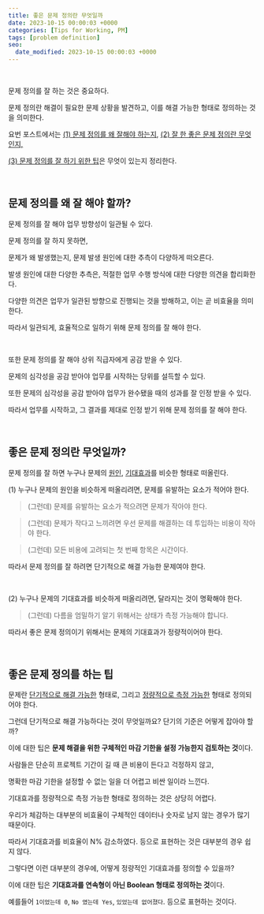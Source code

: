 ```yaml
---
title: 좋은 문제 정의란 무엇일까
date: 2023-10-15 00:00:03 +0000
categories: [Tips for Working, PM]
tags: [problem definition]
seo:
  date_modified: 2023-10-15 00:00:03 +0000 
---
```


<br>

문제 정의를 잘 하는 것은 중요하다.  

문제 정의란 해결이 필요한 문제 상황을 발견하고, 이를 해결 가능한 형태로 정의하는 것을 의미한다.    

요번 포스트에서는 <ins>(1) 문제 정의를 왜 잘해야 하는지,</ins> <ins>(2) 잘 한 좋은 문제 정의란 무엇인지,</ins>  

<ins>(3) 문제 정의를 잘 하기 위한 팁</ins>은 무엇이 있는지 정리한다.   

<br>

## 문제 정의를 왜 잘 해야 할까?  

문제 정의를 잘 해야 업무 방향성이 일관될 수 있다.   

문제 정의를 잘 하지 못하면,  

문제가 왜 발생했는지, 문제 발생 원인에 대한 추측이 다양하게 떠오른다.   

발생 원인에 대한 다양한 추측은, 적절한 업무 수행 방식에 대한 다양한 의견을 합리화한다.  

다양한 의견은 업무가 일관된 방향으로 진행되는 것을 방해하고, 이는 곧 비효율을 의미한다.  

따라서 일관되게, 효율적으로 일하기 위해 문제 정의를 잘 해야 한다.  

<br>

또한 문제 정의를 잘 해야 상위 직급자에게 공감 받을 수 있다.  

문제의 심각성을 공감 받아야 업무를 시작하는 당위를 설득할 수 있다.    

또한 문제의 심각성을 공감 받아야 업무가 완수됐을 때의 성과를 잘 인정 받을 수 있다.   

따라서 업무를 시작하고, 그 결과를 제대로 인정 받기 위해 문제 정의를 잘 해야 한다.  

<br>

## 좋은 문제 정의란 무엇일까?  

문제 정의를 잘 하면 누구나 문제의 <ins>원인</ins>, <ins>기대효과</ins>를 비슷한 형태로 떠올린다.  

  

(1) 누구나 문제의 원인을 비슷하게 떠올리려면, 문제를 유발하는 요소가 적어야 한다.   

> (그런데) 문제를 유발하는 요소가 적으려면 문제가 작아야 한다.  

> (그런데) 문제가 작다고 느끼려면 우선 문제를 해결하는 데 투입하는 비용이 작아야 한다.

> (그런데) 모든 비용에 고려되는 첫 번째 항목은 시간이다.    

따라서 문제 정의를 잘 하려면 단기적으로 해결 가능한 문제여야 한다.  

<br>

(2) 누구나 문제의 기대효과를 비슷하게 떠올리려면, 달라지는 것이 명확해야 한다.  

> (그런데) 다름을 엄밀하기 알기 위해서는 상태가 측정 가능해야 합니다.  

따라서 좋은 문제 정의이기 위해서는 문제의 기대효과가 정량적이어야 한다.  

<br>

## 좋은 문제 정의를 하는 팁  

문제란 <ins>단기적으로 해결 가능한</ins> 형태로, 그리고 <ins>정량적으로 측정 가능한</ins> 형태로 정의되어야 한다.  

  

그런데 단기적으로 해결 가능하다는 것이 무엇일까요? 단기의 기준은 어떻게 잡아야 할까?  

이에 대한 팁은 **문제 해결을 위한 구체적인 마감 기한을 설정 가능한지 검토하는 것**이다.  

사람들은 단순히 프로젝트 기간이 길 때 큰 비용이 든다고 걱정하지 않고,  

명확한 마감 기한을 설정할 수 없는 일을 더 어렵고 비싼 일이라 느낀다.

  

기대효과를 정량적으로 측정 가능한 형태로 정의하는 것은 상당히 어렵다.  

우리가 체감하는 대부분의 비효율이 구체적인 데이터나 숫자로 남지 않는 경우가 많기 때문이다.  

따라서 기대효과를 비효율이 N% 감소하였다. 등으로 표현하는 것은 대부분의 경우 쉽지 않다.  

그렇다면 이런 대부분의 경우에, 어떻게 정량적인 기대효과를 정의할 수 있을까?  

이에 대한 팁은 **기대효과를 연속형이 아닌 Boolean 형태로 정의하는 것**이다.   

예를들어 `1이었는데 0`, `No 였는데 Yes`, `있었는데 없어졌다`. 등으로 표현하는 것이다.   

